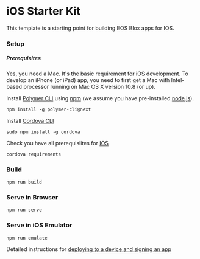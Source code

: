 # iOS Starter Kit

This template is a starting point for building EOS Blox apps for IOS.

### Setup

##### Prerequisites

Yes, you need a Mac. It's the basic requirement for iOS development. To develop an iPhone (or iPad) app, you need to first get a Mac with Intel-based processor running on Mac OS X version 10.8 (or up).

Install [Polymer CLI](https://github.com/Polymer/polymer-cli) using
[npm](https://www.npmjs.com) (we assume you have pre-installed [node.js](https://nodejs.org)).

    npm install -g polymer-cli@next

Install [Cordova CLI](https://cordova.apache.org/docs/en/8.x/guide/cli/index.html)

    sudo npm install -g cordova

Check you have all prerequisiites for [IOS](https://cordova.apache.org/docs/en/8.x/guide/platforms/ios/index.html#requirements-and-support)

    cordova requirements

### Build

    npm run build

### Serve in Browser

    npm run serve

### Serve in iOS Emulator

    npm run emulate

Detailed instructions for [deploying to a device and signing an app](https://cordova.apache.org/docs/en/8.x/guide/platforms/ios/index.html#deploying-to-device)
